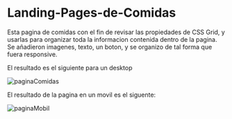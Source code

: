# Landing-Pages-de-Comidas

Esta pagina de comidas con el fin de revisar las propiedades de CSS Grid,
y usarlas para organizar toda la informacion contenida dentro de la pagina.
Se añadieron imagenes, texto, un boton, y se organizo de tal forma que fuera
responsive.

El resultado es el siguiente para un desktop

![paginaComidas](https://user-images.githubusercontent.com/83559272/167196545-2b842da0-8a71-428b-a966-84a493662add.png)

El resultado de la pagina en un movil es el siguente:


![paginaMobil](https://user-images.githubusercontent.com/83559272/167196618-caed27b1-7867-4ff8-896a-fc2dfdc78282.png)

